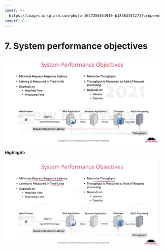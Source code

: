 ```yaml
---
cover: >-
  https://images.unsplash.com/photo-1637355054940-b18363493271?crop=entropy&cs=srgb&fm=jpg&ixid=MnwxOTcwMjR8MHwxfHJhbmRvbXx8fHx8fHx8fDE2MzkxNDM4MDA&ixlib=rb-1.2.1&q=85
coverY: 0
---
```


# 7. System performance objectives

![](<../.gitbook/assets/image (2).png>)

**Highlight:**

![](<../.gitbook/assets/System Performance Objectives.png>)
